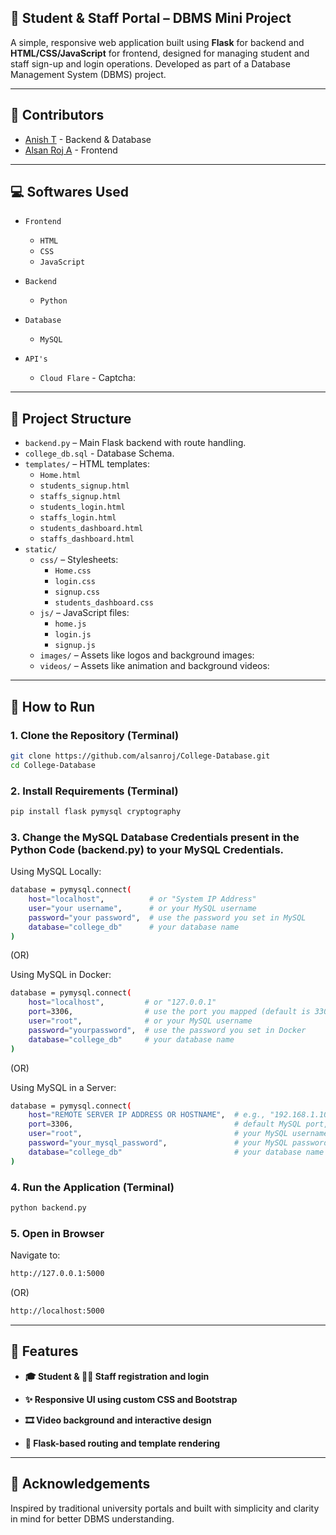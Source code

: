 ## 🏫 Student & Staff Portal – DBMS Mini Project

A simple, responsive web application built using **Flask** for backend and **HTML/CSS/JavaScript** for frontend, designed for managing student and staff sign-up and login operations. Developed as part of a Database Management System (DBMS) project.

---

## 👥 Contributors

- [Anish T](https://www.linkedin.com/in/anish-t) - Backend & Database
- [Alsan Roj A](https://www.linkedin.com/in/alsan-roj-a-a01116295) - Frontend

---

## 💻 Softwares Used

- `Frontend`
  - `HTML`
  - `CSS`
  - `JavaScript`

- `Backend`
  - `Python`

- `Database`
  - `MySQL`

- `API's`
  - `Cloud Flare` - Captcha:

---

## 📂 Project Structure

- `backend.py` – Main Flask backend with route handling.
- `college_db.sql` - Database Schema.
- `templates/` – HTML templates:
  - `Home.html`
  - `students_signup.html`
  - `staffs_signup.html`
  - `students_login.html`
  - `staffs_login.html`
  - `students_dashboard.html`
  - `staffs_dashboard.html`
- `static/`
  - `css/` – Stylesheets:
    - `Home.css`
    - `login.css`
    - `signup.css`
    - `students_dashboard.css`
  - `js/` – JavaScript files:
    - `home.js`
    - `login.js`
    - `signup.js`
  - `images/` – Assets like logos and background images:
  - `videos/` – Assets like animation and background videos:

---

## 🚀 How to Run

### 1. Clone the Repository (Terminal)

```bash
git clone https://github.com/alsanroj/College-Database.git
cd College-Database
```

### 2. Install Requirements (Terminal)

```bash
pip install flask pymysql cryptography
```

### 3. Change the MySQL Database Credentials present in the Python Code (backend.py) to your MySQL Credentials.

Using MySQL Locally:
```bash
database = pymysql.connect(
    host="localhost",          # or "System IP Address"
    user="your username",      # or your MySQL username
    password="your password",  # use the password you set in MySQL
    database="college_db"      # your database name
)
```
(OR)

Using MySQL in Docker:
```bash
database = pymysql.connect(
    host="localhost",         # or "127.0.0.1"
    port=3306,                # use the port you mapped (default is 3306)
    user="root",              # or your MySQL username
    password="yourpassword",  # use the password you set in Docker
    database="college_db"     # your database name
)
```
(OR)

Using MySQL in a Server:
```bash
database = pymysql.connect(
    host="REMOTE SERVER IP ADDRESS OR HOSTNAME",  # e.g., "192.168.1.100" or "mysql.example.com"
    port=3306,                                    # default MySQL port, change if needed
    user="root",                                  # your MySQL username
    password="your_mysql_password",               # your MySQL password
    database="college_db"                         # your database name
)
```

### 4. Run the Application (Terminal)

```bash
python backend.py
```


### 5. Open in Browser
Navigate to: 
```bash
http://127.0.0.1:5000
```
(OR)
```bash
http://localhost:5000
```

---

## 🔧 Features

- **🎓 Student & 🧑‍🏫 Staff registration and login**

- **✨ Responsive UI using custom CSS and Bootstrap**

- **🎞️ Video background and interactive design**

- **📁 Flask-based routing and template rendering**

---

## 📜 Acknowledgements

Inspired by traditional university portals and built with simplicity and clarity in mind for better DBMS understanding.
